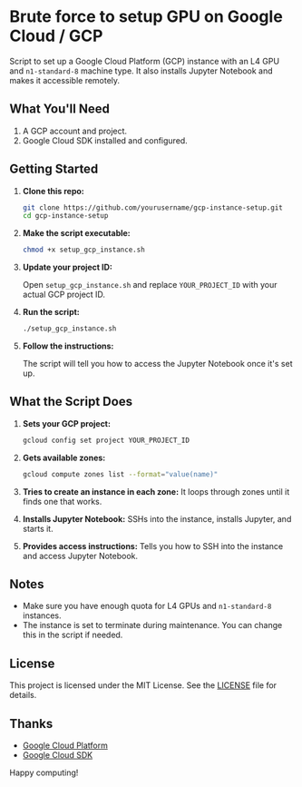 # Brute force to setup GPU on Google Cloud / GCP 

Script to set up a Google Cloud Platform (GCP) instance with an L4 GPU and `n1-standard-8` machine type. It also installs Jupyter Notebook and makes it accessible remotely.

## What You'll Need

1. A GCP account and project.
2. Google Cloud SDK installed and configured.

## Getting Started

1. **Clone this repo:**

    ```sh
    git clone https://github.com/yourusername/gcp-instance-setup.git
    cd gcp-instance-setup
    ```

2. **Make the script executable:**

    ```sh
    chmod +x setup_gcp_instance.sh
    ```

3. **Update your project ID:**

    Open `setup_gcp_instance.sh` and replace `YOUR_PROJECT_ID` with your actual GCP project ID.

4. **Run the script:**

    ```sh
    ./setup_gcp_instance.sh
    ```

5. **Follow the instructions:**

    The script will tell you how to access the Jupyter Notebook once it's set up.

## What the Script Does

1. **Sets your GCP project:**
    ```sh
    gcloud config set project YOUR_PROJECT_ID
    ```

2. **Gets available zones:**
    ```sh
    gcloud compute zones list --format="value(name)"
    ```

3. **Tries to create an instance in each zone:**
    It loops through zones until it finds one that works.

4. **Installs Jupyter Notebook:**
    SSHs into the instance, installs Jupyter, and starts it.

5. **Provides access instructions:**
    Tells you how to SSH into the instance and access Jupyter Notebook.

## Notes

- Make sure you have enough quota for L4 GPUs and `n1-standard-8` instances.
- The instance is set to terminate during maintenance. You can change this in the script if needed.

## License

This project is licensed under the MIT License. See the [LICENSE](LICENSE) file for details.

## Thanks

- [Google Cloud Platform](https://cloud.google.com/)
- [Google Cloud SDK](https://cloud.google.com/sdk)

Happy computing!
